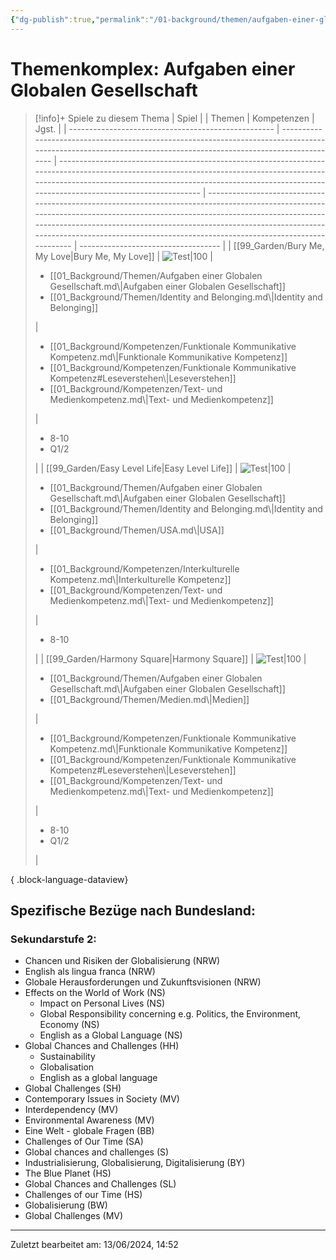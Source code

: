 ```yaml
---
{"dg-publish":true,"permalink":"/01-background/themen/aufgaben-einer-globalen-gesellschaft/","tags":["topic"],"noteIcon":"1"}
---
```


# Themenkomplex: Aufgaben einer Globalen Gesellschaft
>[!info]+ Spiele zu diesem Thema
> | Spiel                                               |                                                                                                                                                                | Themen                                                                                                                                                                                                                                                      | Kompetenzen                                                                                                                                                                                                                                                                                                                            | Jgst.                               |
> | --------------------------------------------------- | -------------------------------------------------------------------------------------------------------------------------------------------------------------- | ----------------------------------------------------------------------------------------------------------------------------------------------------------------------------------------------------------------------------------------------------------- | -------------------------------------------------------------------------------------------------------------------------------------------------------------------------------------------------------------------------------------------------------------------------------------------------------------------------------------- | ----------------------------------- |
> | [[99_Garden/Bury Me, My Love\|Bury Me, My Love]] | ![Test\|100](https://images.igdb.com/igdb/image/upload/t_cover_big/co3r4y.webp)                                                                                | <ul><li>[[01_Background/Themen/Aufgaben einer Globalen Gesellschaft.md\\|Aufgaben einer Globalen Gesellschaft]]</li><li>[[01_Background/Themen/Identity and Belonging.md\\|Identity and Belonging]]</li></ul>                                               | <ul><li>[[01_Background/Kompetenzen/Funktionale Kommunikative Kompetenz.md\\|Funktionale Kommunikative Kompetenz]]</li><li>[[01_Background/Kompetenzen/Funktionale Kommunikative Kompetenz#Leseverstehen\\|Leseverstehen]]</li><li>[[01_Background/Kompetenzen/Text- und Medienkompetenz.md\\|Text- und Medienkompetenz]]</li></ul> | <ul><li>8-10</li><li>Q1/2</li></ul> |
> | [[99_Garden/Easy Level Life\|Easy Level Life]]   | ![Test\|100](https://img.itch.zone/aW1hZ2UvNzU0NDYvMzQ5NjA5LmdpZg==/794x1000/2QcqJx.gif)                                                                       | <ul><li>[[01_Background/Themen/Aufgaben einer Globalen Gesellschaft.md\\|Aufgaben einer Globalen Gesellschaft]]</li><li>[[01_Background/Themen/Identity and Belonging.md\\|Identity and Belonging]]</li><li>[[01_Background/Themen/USA.md\\|USA]]</li></ul> | <ul><li>[[01_Background/Kompetenzen/Interkulturelle Kompetenz.md\\|Interkulturelle Kompetenz]]</li><li>[[01_Background/Kompetenzen/Text- und Medienkompetenz.md\\|Text- und Medienkompetenz]]</li></ul>                                                                                                                                | <ul><li>8-10</li></ul>              |
> | [[99_Garden/Harmony Square\|Harmony Square]]     | ![Test\|100](https://games-im-unterricht.de/sites/default/files/styles/game_bild_cropped_480x270/public/spielbilder/Harmony%20Square%20Logo.PNG?itok=ueAAXUbs) | <ul><li>[[01_Background/Themen/Aufgaben einer Globalen Gesellschaft.md\\|Aufgaben einer Globalen Gesellschaft]]</li><li>[[01_Background/Themen/Medien.md\\|Medien]]</li></ul>                                                                               | <ul><li>[[01_Background/Kompetenzen/Funktionale Kommunikative Kompetenz.md\\|Funktionale Kommunikative Kompetenz]]</li><li>[[01_Background/Kompetenzen/Funktionale Kommunikative Kompetenz#Leseverstehen\\|Leseverstehen]]</li><li>[[01_Background/Kompetenzen/Text- und Medienkompetenz.md\\|Text- und Medienkompetenz]]</li></ul> | <ul><li>8-10</li><li>Q1/2</li></ul> |
> 
{ .block-language-dataview}
## Spezifische Bezüge nach Bundesland: 
### Sekundarstufe 2:
- Chancen und Risiken der Globalisierung (NRW)
- English als lingua franca (NRW)
- Globale Herausforderungen und Zukunftsvisionen (NRW)
- Effects on the World of Work (NS)
	- Impact on Personal Lives (NS)
	- Global Responsibility concerning e.g. Politics, the Environment, Economy (NS)
	- English as a Global Language (NS)
- Global Chances and Challenges (HH)
	- Sustainability
	- Globalisation
	- English as a global language
- Global Challenges (SH)
- Contemporary Issues in Society (MV)
- Interdependency (MV)
- Environmental Awareness (MV)
- Eine Welt - globale Fragen (BB)
- Challenges of Our Time (SA)
- Global chances and challenges (S)
- Industrialisierung, Globalisierung, Digitalisierung (BY)
- The Blue Planet (HS)
- Global Chances and Challenges (SL)
- Challenges of our Time (HS)
- Globalisierung (BW)
- Global Challenges (MV)

---
Zuletzt bearbeitet am: 13/06/2024, 14:52
